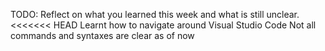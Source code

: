 TODO: Reflect on what you learned this week and what is still unclear.
<<<<<<< HEAD
Learnt how to navigate around Visual Studio Code
Not all commands and syntaxes are clear as of now